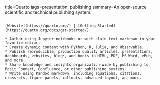 title=Quarto
tags=presentation, publishing
summary=An open-source scientific and technical publishing system.
~~~~~~

[Website](https://quarto.org/) | [Getting Started](https://quarto.org/docs/get-started/)

* Author using Jupyter notebooks or with plain text markdown in your favorite editor.
* Create dynamic content with Python, R, Julia, and Observable.
* Publish reproducible, production quality articles, presentations, dashboards, websites, blogs, and books in HTML, PDF, MS Word, ePub, and more.
* Share knowledge and insights organization-wide by publishing to Posit Connect, Confluence, or other publishing systems.
* Write using Pandoc markdown, including equations, citations, crossrefs, figure panels, callouts, advanced layout, and more.


